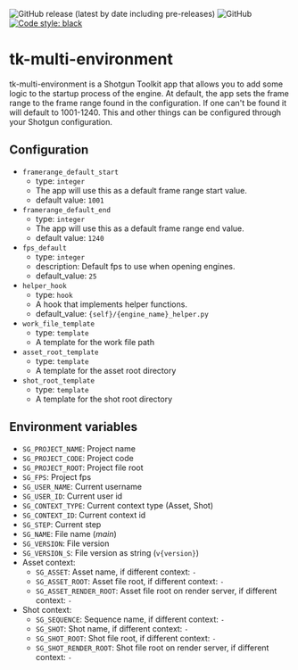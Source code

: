 ![GitHub release (latest by date including pre-releases)](https://img.shields.io/github/v/release/planetx-vfx/tk-multi-environment?include_prereleases)
![GitHub](https://img.shields.io/github/license/planetx-vfx/tk-multi-environment)
[![Code style: black](https://img.shields.io/badge/code%20style-black-000000.svg)](https://github.com/psf/black)


# tk-multi-environment
tk-multi-environment is a Shotgun Toolkit app that allows you to add some logic to the startup process of the engine. At default, the app sets the frame range to the frame range found in the configuration. If one can't be found it will default to 1001-1240. This and other things can be configured through your Shotgun configuration. 

## Configuration
- `framerange_default_start`
    - type: `integer`
    - The app will use this as a default frame range start value.
    - default value: `1001`
- `framerange_default_end`
    - type: `integer`
    - The app will use this as a default frame range end value.
    - default value: `1240`
- `fps_default`
    - type: `integer`
    - description: Default fps to use when opening engines.
    - default_value: `25`
- `helper_hook`
    - type: `hook`
    - A hook that implements helper functions.
    - default_value: `{self}/{engine_name}_helper.py`
- `work_file_template`
    - type: `template`
    - A template for the work file path
- `asset_root_template`
    - type: `template`
    - A template for the asset root directory
- `shot_root_template`
    - type: `template`
    - A template for the shot root directory

## Environment variables
- `SG_PROJECT_NAME`: Project name
- `SG_PROJECT_CODE`: Project code
- `SG_PROJECT_ROOT`: Project file root
- `SG_FPS`: Project fps
- `SG_USER_NAME`: Current username
- `SG_USER_ID`: Current user id
- `SG_CONTEXT_TYPE`: Current context type (Asset, Shot)
- `SG_CONTEXT_ID`: Current context id
- `SG_STEP`: Current step
- `SG_NAME`: File name (_main_)
- `SG_VERSION`: File version
- `SG_VERSION_S`: File version as string (`v{version}`)
- Asset context:
  - `SG_ASSET`: Asset name, if different context: `-`
  - `SG_ASSET_ROOT`: Asset file root, if different context: `-`
  - `SG_ASSET_RENDER_ROOT`: Asset file root on render server, if different context: `-`
- Shot context:
  - `SG_SEQUENCE`: Sequence name, if different context: `-`
  - `SG_SHOT`: Shot name, if different context: `-`
  - `SG_SHOT_ROOT`: Shot file root, if different context: `-`
  - `SG_SHOT_RENDER_ROOT`: Shot file root on render server, if different context: `-`